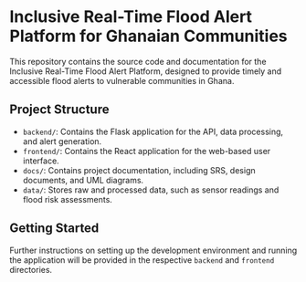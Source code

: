 # Inclusive Real-Time Flood Alert Platform for Ghanaian Communities

This repository contains the source code and documentation for the Inclusive Real-Time Flood Alert Platform, designed to provide timely and accessible flood alerts to vulnerable communities in Ghana.

## Project Structure

- `backend/`: Contains the Flask application for the API, data processing, and alert generation.
- `frontend/`: Contains the React application for the web-based user interface.
- `docs/`: Contains project documentation, including SRS, design documents, and UML diagrams.
- `data/`: Stores raw and processed data, such as sensor readings and flood risk assessments.

## Getting Started

Further instructions on setting up the development environment and running the application will be provided in the respective `backend` and `frontend` directories.



